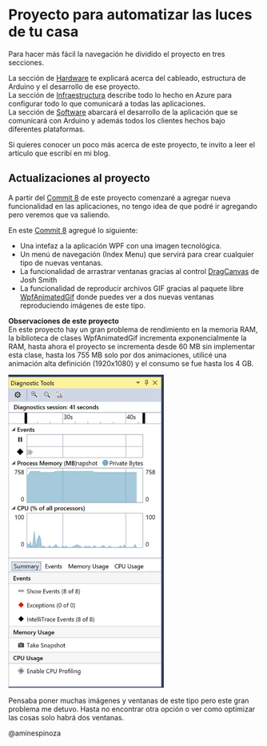 # Proyecto para automatizar las luces de tu casa

Para hacer más fácil la navegación he dividido el proyecto en tres secciones.

La sección de [Hardware](https://github.com/aminespinoza/Control-casa/tree/master/Hardware) te explicará acerca del cableado, estructura de Arduino y el desarrollo de ese proyecto.  
La sección de [Infraestructura](https://github.com/aminespinoza/Control-casa/tree/master/Infraestructura) describe todo lo hecho en Azure para configurar todo lo que comunicará a todas las aplicaciones.  
La sección de [Software](https://github.com/aminespinoza/Control-casa/tree/master/Software) abarcará el desarrollo de la aplicación que se comunicará con Arduino y además todos los clientes hechos bajo diferentes plataformas.

Si quieres conocer un poco más acerca de este proyecto, te invito a leer el artículo que escribí en mi blog.

## Actualizaciones al proyecto

A partir del [Commit 8](https://github.com/aminespinoza/Proyecto-Miranda/commit/74567a1d7eaab58b1d0450f33ab600b73b789dfc) de este proyecto comenzaré a agregar nueva funcionalidad en las aplicaciones, no tengo idea de que podré ir agregando pero veremos que va saliendo.

En este [Commit 8](https://github.com/aminespinoza/Proyecto-Miranda/commit/74567a1d7eaab58b1d0450f33ab600b73b789dfc) agregué lo siguiente:  
- Una intefaz a la aplicación WPF con una imagen tecnológica.
- Un menú de navegación (Index Menu) que servirá para crear cualquier tipo de nuevas ventanas.
- La funcionalidad de arrastrar ventanas gracias al control [DragCanvas](https://www.codeproject.com/Articles/15354/Dragging-Elements-in-a-Canvas) de Josh Smith
- La funcionalidad de reproducir archivos GIF gracias al paquete libre [WpfAnimatedGif](https://github.com/XamlAnimatedGif/WpfAnimatedGif) donde puedes ver a dos nuevas ventanas reproduciendo imágenes de este tipo.  

**Observaciones de este proyecto**  
En este proyecto hay un gran problema de rendimiento en la memoria RAM, la biblioteca de clases WpfAnimatedGif incrementa exponencialmente la RAM, hasta ahora el proyecto se incrementa desde 60 MB sin implementar esta clase, hasta los 755 MB solo por dos animaciones, utilicé una animación alta definición (1920x1080) y el consumo se fue hasta los 4 GB.

<img src="Assets/Rendimiento.jpg" width="311" height="625"/>

Pensaba poner muchas imágenes y ventanas de este tipo pero este gran problema me detuvo. Hasta no encontrar otra opción o ver como optimizar las cosas solo habrá dos ventanas.

@aminespinoza
